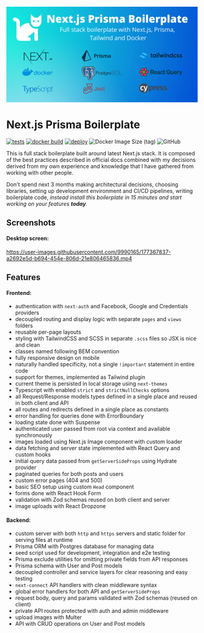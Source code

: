 <p align="center"><img src="docs/readme-assets/banner-1280x640-200kb.png"></p>

# Next.js Prisma Boilerplate

[![tests](https://github.com/nemanjam/nextjs-prisma-boilerplate/actions/workflows/tests.yml/badge.svg)](https://github.com/nemanjam/nextjs-prisma-boilerplate/actions/workflows/tests.yml)
[![docker build](https://github.com/nemanjam/nextjs-prisma-boilerplate/actions/workflows/build-docker-image.yml/badge.svg)](https://github.com/nemanjam/nextjs-prisma-boilerplate/actions/workflows/build-docker-image.yml)
[![deploy](https://github.com/nemanjam/nextjs-prisma-boilerplate/actions/workflows/deploy.yml/badge.svg)](https://github.com/nemanjam/nextjs-prisma-boilerplate/actions/workflows/deploy.yml)
![Docker Image Size (tag)](https://img.shields.io/docker/image-size/nemanjamitic/nextjs-prisma-boilerplate/latest?logo=docker)
![GitHub](https://img.shields.io/github/license/nemanjam/nextjs-prisma-boilerplate)

This is full stack boilerplate built around latest Next.js stack. It is composed of the best practices described in official docs combined with my decisions derived from my own experience and knowledge that I have gathered from working with other people.

Don't spend next 3 months making architectural decisions, choosing libraries, setting up development environment and CI/CD pipelines, writing boilerplate code, _instead install this boilerplate in 15 minutes and start working on your features **today**._

## Screenshots

#### Desktop screen:

https://user-images.githubusercontent.com/9990165/177367837-a2692e5d-b694-454e-806d-21e806465836.mp4

## Features

#### Frontend:

- authentication with `next-auth` and Facebook, Google and Credentials providers
- decoupled routing and display logic with separate `pages` and `views` folders
- reusable per-page layouts
- styling with TailwindCSS and SCSS in separate `.scss` files so JSX is nice and clean
- classes named following BEM convention
- fully responsive design on mobile
- naturally handled specificity, not a single `!important` statement in entire code
- support for themes, implemented as Tailwind plugin
- current theme is persisted in local storage using `next-themes`
- Typescript with enabled `strict` and `strictNullChecks` options
- all Request/Response models types defined in a single place and reused in both client and API
- all routes and redirects defined in a single place as constants
- error handling for queries done with ErrorBoundary
- loading state done with Suspense
- authenticated user passed from root via context and available synchronously
- images loaded using Next.js Image component with custom loader
- data fetching and server state implemented with React Query and custom hooks
- initial query data passed from `getServerSideProps` using Hydrate provider
- paginated queries for both posts and users
- custom error pages (404 and 500)
- basic SEO setup using custom `Head` component
- forms done with React Hook Form
- validation with Zod schemas reused on both client and server
- image uploads with React Dropzone

#### Backend:

- custom server with both `http` and `https` servers and static folder for serving files at runtime
- Prisma ORM with Postgres database for managing data
- seed script used for development, integration and e2e testing
- Prisma exclude utilities for omitting private fields from API responses
- Prisma schema with User and Post models
- decoupled controller and service layers for clear reasoning and easy testing
- `next-connect` API handlers with clean middleware syntax
- global error handlers for both API and `getServerSideProps`
- request body, query and params validated with Zod schemas (reused on client)
- private API routes protected with auth and admin middleware
- upload images with Multer
- API with CRUD operations on User and Post models
